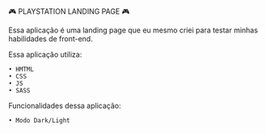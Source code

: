 🎮 PLAYSTATION LANDING PAGE 🎮

Essa aplicação é uma landing page que eu mesmo criei
para testar minhas habilidades de front-end.

Essa aplicação utiliza:

    • HMTML
    • CSS
    • JS
    • SASS

Funcionalidades dessa aplicação:

    • Modo Dark/Light
